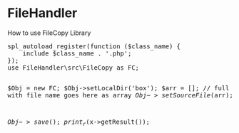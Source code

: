 # FileHandler
<p>How to use FileCopy Library</p>
<pre>
spl_autoload_register(function ($class_name) {
    include $class_name . '.php';
});
use FileHandler\src\FileCopy as FC;

$Obj = new FC;
$Obj->setLocalDir('box');
$arr = []; // full path with file name goes here as array
$Obj->setSourceFile($arr);

$Obj->save();
print_r($x->getResult());
</pre>
